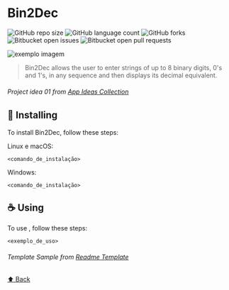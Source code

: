 # Bin2Dec

<!---Esses são exemplos. Veja https://shields.io para outras pessoas ou para personalizar este conjunto de escudos. Você pode querer incluir dependências, status do projeto e informações de licença aqui--->

![GitHub repo size](https://img.shields.io/github/repo-size/iuricode/README-template?style=for-the-badge)
![GitHub language count](https://img.shields.io/github/languages/count/iuricode/README-template?style=for-the-badge)
![GitHub forks](https://img.shields.io/github/forks/iuricode/README-template?style=for-the-badge)
![Bitbucket open issues](https://img.shields.io/bitbucket/issues/iuricode/README-template?style=for-the-badge)
![Bitbucket open pull requests](https://img.shields.io/bitbucket/pr-raw/iuricode/README-template?style=for-the-badge)

<img src="exemplo-image.png" alt="exemplo imagem">

> Bin2Dec allows the user to enter strings of up to 8 binary digits, 0's and 1's, in any sequence and then displays its decimal equivalent.

###### Project idea 01 from [App Ideas Collection](https://github.com/florinpop17/app-ideas)

## 🚀 Installing <Bin2Dec>

To install Bin2Dec, follow these steps:

Linux e macOS:
```
<comando_de_instalação>
```

Windows:
```
<comando_de_instalação>
```

## ☕ Using <Bin2Dec>

To use <Bin2Dec>, follow these steps:

```
<exemplo_de_uso>
```


###### Template Sample from [Readme Template](https://github.com/iuricode/readme-template)

[⬆ Back](#nome-do-projeto)<br>


